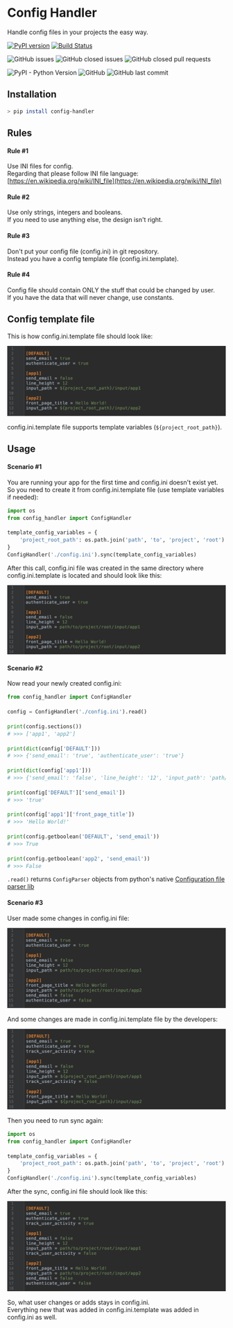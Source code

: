# Config Handler

Handle config files in your projects the easy way.

[![PyPI version](https://badge.fury.io/py/config-handler.svg)](https://badge.fury.io/py/config-handler)
[![Build Status](https://travis-ci.com/amphinicy/config-handler.svg?branch=master)](https://travis-ci.com/amphinicy/config-handler)

![GitHub issues](https://img.shields.io/github/issues/amphinicy/config-handler.svg)
![GitHub closed issues](https://img.shields.io/github/issues-closed/amphinicy/config-handler.svg)
![GitHub closed pull requests](https://img.shields.io/github/issues-pr-closed/amphinicy/config-handler.svg)

![PyPI - Python Version](https://img.shields.io/pypi/pyversions/Marine-Traffic-API.svg)
![GitHub](https://img.shields.io/github/license/amphinicy/config-handler.svg?color=blue)
![GitHub last commit](https://img.shields.io/github/last-commit/amphinicy/config-handler.svg?color=blue)

## Installation

```bash
> pip install config-handler
```

## Rules

#### Rule #1  
Use INI files for config.  
Regarding that please follow INI file language: [https://en.wikipedia.org/wiki/INI_file](https://en.wikipedia.org/wiki/INI_file)

#### Rule #2  
Use only strings, integers and booleans.  
If you need to use anything else, the design isn't right.

#### Rule #3  
Don't put your config file (config.ini) in git repository.  
Instead you have a config template file (config.ini.template).

#### Rule #4  
Config file should contain ONLY the stuff that could be changed by user.  
If you have the data that will never change, use constants.

## Config template file

This is how config.ini.template file should look like:  

![Config template file](docs/images/config_template_file_1.png)

config.ini.template file supports template variables (`${project_root_path}`).

## Usage

#### Scenario #1  

You are running your app for the first time and config.ini doesn't exist yet.  
So you need to create it from config.ini.template file (use template variables if needed):

```python
import os
from config_handler import ConfigHandler

template_config_variables = {
    'project_root_path': os.path.join('path', 'to', 'project', 'root')
}
ConfigHandler('./config.ini').sync(template_config_variables)
``` 
 
After this call, config.ini file was created in the same directory where config.ini.template is located and should look like this:

![Config file](docs/images/config_file_1.png)

#### Scenario #2  

Now read your newly created config.ini: 
  
```python
from config_handler import ConfigHandler

config = ConfigHandler('./config.ini').read()

print(config.sections())
# >>> ['app1', 'app2']

print(dict(config['DEFAULT']))
# >>> {'send_email': 'true', 'authenticate_user': 'true'}

print(dict(config['app1']))
# >>> {'send_email': 'false', 'line_height': '12', 'input_path': 'path/to/project/root/input/app1', 'authenticate_user': 'true'}

print(config['DEFAULT']['send_email'])
# >>> 'true'

print(config['app1']['front_page_title'])
# >>> 'Hello World!'

print(config.getboolean('DEFAULT', 'send_email'))
# >>> True

print(config.getboolean('app2', 'send_email'))
# >>> False
``` 
 
`.read()` returns `ConfigParser` objects from python's native [Configuration file parser lib](https://docs.python.org/3/library/configparser.html)  

#### Scenario #3  

User made some changes in config.ini file:  

![Config file](docs/images/config_file_2.png)

And some changes are made in config.ini.template file by the developers:

![Config template file](docs/images/config_template_file_2.png)  

Then you need to run sync again:  

```python
import os
from config_handler import ConfigHandler

template_config_variables = {
    'project_root_path': os.path.join('path', 'to', 'project', 'root')
}
ConfigHandler('./config.ini').sync(template_config_variables)
```  

After the sync, config.ini file should look like this:  

![Config file](docs/images/config_file_3.png)  

So, what user changes or adds stays in config.ini.  
Everything new that was added in config.ini.template was added in config.ini as well.
